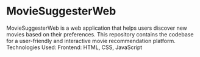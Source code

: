 # MovieSuggesterWeb
MovieSuggesterWeb is a web application that helps users discover new movies based on their preferences. This repository contains the codebase for a user-friendly and interactive movie recommendation platform. Technologies Used:  Frontend: HTML, CSS, JavaScript
